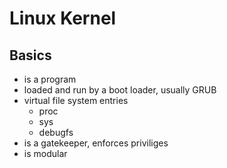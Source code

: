 # Linux Kernel

## Basics

* is a program
* loaded and run by a boot loader, usually GRUB
* virtual file system entries
    * proc
    * sys
    * debugfs
* is a gatekeeper, enforces priviliges
* is modular
